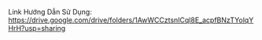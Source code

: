 Link Hướng Dẫn Sử Dụng: https://drive.google.com/drive/folders/1AwWCCztsnICql8E_acpfBNzTYolqYHrH?usp=sharing
